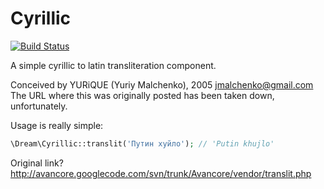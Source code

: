 # Cyrillic
[![Build Status](https://travis-ci.org/dream-group/cyrillic.svg?branch=master)](https://travis-ci.org/dream-group/cyrillic)

A simple cyrillic to latin transliteration component.

Conceived by YURiQUE (Yuriy Malchenko), 2005 <jmalchenko@gmail.com>
The URL where this was originally posted has been taken down, unfortunately.

Usage is really simple:

```php
\Dream\Cyrillic::translit('Путин хуйло'); // 'Putin khujlo'
```

Original link?
http://avancore.googlecode.com/svn/trunk/Avancore/vendor/translit.php
